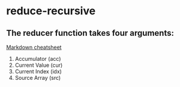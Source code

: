 # reduce-recursive

## The reducer function takes four arguments:
[Markdown cheatsheet](https://github.com/adam-p/markdown-here/wiki/Markdown-Cheatsheet)

1. Accumulator (acc)
2. Current Value (cur)
3. Current Index (idx)
4. Source Array (src)
